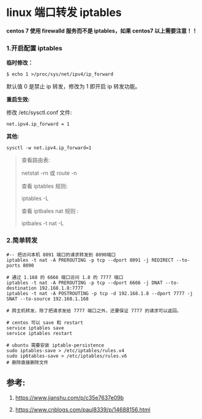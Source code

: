 # linux 端口转发 iptables

**centos 7 使用 firewalld 服务而不是 iptables，如果 centos7 以上需要注意！！**

### 1.开启配置  iptables

**临时修改：**

```shell
$ echo 1 >/proc/sys/net/ipv4/ip_forward
```

默认值 0 是禁止 ip 转发，修改为 1 即开启 ip 转发功能。

**重启生效:**

修改 /etc/sysctl.conf 文件:

```
net.ipv4.ip_forward = 1
```

**其他:**

```shell
sysctl -w net.ipv4.ip_forward=1
```

> 查看路由表:
>
> netstat -rn 或 route -n
>
> 查看 iptables  规则:
>
> iptables -L
>
> 查看 iptbales nat 规则 :
>
> iptbales -t nat -L



### 2.简单转发

```shell
#-- 把访问本机 8091 端口的请求转发到 8090端口
iptables -t nat -A PREROUTING -p tcp --dport 8091 -j REDIRECT --to-ports 8090

# 通过 1.168 的 6666 端口访问 1.8 的 7777 端口
iptables -t nat -A PREROUTING -p tcp --dport 6666 -j DNAT --to-destination 192.168.1.8:7777
iptables -t nat -A POSTROUTING -p tcp -d 192.168.1.8 --dport 7777 -j SNAT --to-source 192.168.1.168

# 跨主机转发，除了把请求发给 7777 端口之外，还要保证 7777 的请求可以返回。
 
# centos 可以 save 和 restart
service iptables save
service iptables restart

# ubuntu 需要安装 iptable-persistence
sudo iptables-save > /etc/iptables/rules.v4
sudo ip6tables-save > /etc/iptables/rules.v6
# 删除直接删除文件
```



## 参考:

1. <https://www.jianshu.com/p/c35e7637e09b>

2. https://www.cnblogs.com/paul8339/p/14688156.html